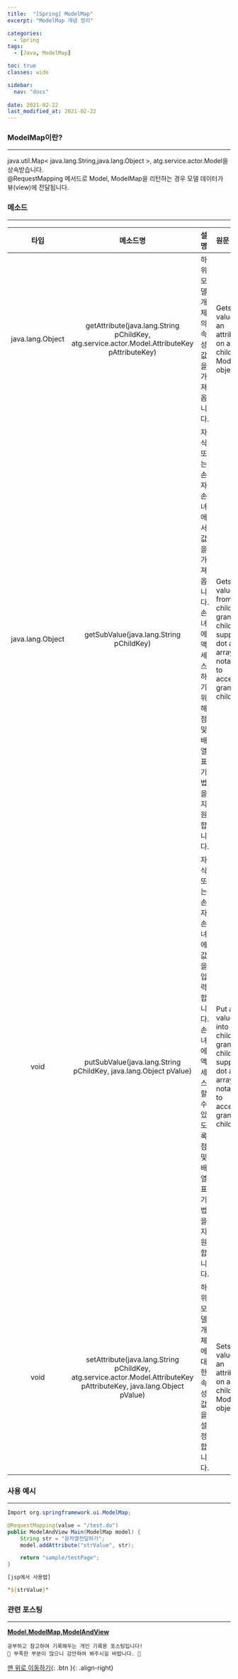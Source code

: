 ```yaml
---
title:  "[Spring] ModelMap"
excerpt: "ModelMap 개념 정리"

categories:
  - Spring
tags:
  - [Java, ModelMap]

toc: true
classes: wide

sidebar:
  nav: "docs"
 
date: 2021-02-22
last_modified_at: 2021-02-22
---
```


### ModelMap이란?
---
java.util.Map< java.lang.String,java.lang.Object >, atg.service.actor.Model을 상속받습니다.<br>
@RequestMapping 메서드로 Model, ModelMap을 리턴하는 경우 모델 데이터가 뷰(view)에 전달됩니다.

### 메소드
---

|타입|메소드명|설명|원문|
|:----:|:----:|:----|:----|
|java.lang.Object|getAttribute(java.lang.String pChildKey, atg.service.actor.Model.AttributeKey pAttributeKey)|하위 모델 개체의 속성 값을 가져옵니다.|Gets a value for an attribute on a child Model object.|
|java.lang.Object|getSubValue(java.lang.String pChildKey)|자식 또는 손자 손녀에서 값을 가져옵니다.<br>손녀에 액세스하기 위해 점 및 배열 표기법을 지원합니다.|Gets a value from a child or grand child - supports dot and array notation to access grand children.|
|void|putSubValue(java.lang.String pChildKey, java.lang.Object pValue)|자식 또는 손자 손녀에 값을 입력합니다.<Br>손녀에 액세스할 수 있도록 점 및 배열 표기법을 지원합니다.|Put a value into a child or grand child - supports dot and array notation to access grand children.|
|void|setAttribute(java.lang.String pChildKey, atg.service.actor.Model.AttributeKey pAttributeKey, java.lang.Object pValue)|하위 모델 개체에 대한 속성 값을 설정합니다.|Sets a value for an attribute on a child Model object.|

### 사용 예시
---

```java
Import org.springframework.ui.ModelMap;

@RequestMapping(value = "/test.do")
public ModelAndView Main(ModelMap model) {
    String str = "문자열전달하기";
    model.addAttribute("strValue", str);

    return "sample/testPage";
}
```

```jsp
[jsp에서 사용법]

"${strValue}"
```

### 관련 포스팅
---
[**Model,ModelMap,ModelAndView**](https://eunrin15.github.io/spring/spring-model-modelmap)

```
공부하고 참고하여 기록해두는 개인 기록용 포스팅입니다!
🤔 부족한 부분이 많으니 감안하여 봐주시길 바랍니다. 🤔
```

[맨 위로 이동하기](#){: .btn }{: .align-right}